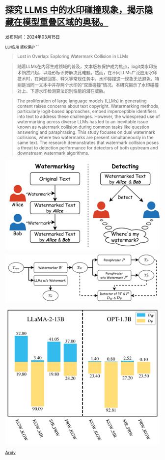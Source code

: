 # [探究 LLMS 中的水印碰撞现象，揭示隐藏在模型重叠区域的奥秘。](https://arxiv.org/abs/2403.10020)

发布时间：2024年03月15日

`LLM应用` `版权保护` ``

> Lost in Overlap: Exploring Watermark Collision in LLMs

> 随着LLMs在内容生成领域的普及，文本版权保护成为焦点，logit类水印技术悄然兴起，以隐形标识符解决此难题。然而，在不同LLMs广泛应用水印技术时，在问题回答、释义等常规任务中，水印碰撞这一现象无法避免，特别是当同一文本中并存两个水印的“双重碰撞”情况。本研究揭示了水印碰撞对上、下游水印检测算法识别性能的潜在威胁。

> The proliferation of large language models (LLMs) in generating content raises concerns about text copyright. Watermarking methods, particularly logit-based approaches, embed imperceptible identifiers into text to address these challenges. However, the widespread use of watermarking across diverse LLMs has led to an inevitable issue known as watermark collision during common tasks like question answering and paraphrasing. This study focuses on dual watermark collisions, where two watermarks are present simultaneously in the same text. The research demonstrates that watermark collision poses a threat to detection performance for detectors of both upstream and downstream watermark algorithms.

![探究 LLMS 中的水印碰撞现象，揭示隐藏在模型重叠区域的奥秘。](../../../paper_images/2403.10020/x1.png)

![探究 LLMS 中的水印碰撞现象，揭示隐藏在模型重叠区域的奥秘。](../../../paper_images/2403.10020/x2.png)

![探究 LLMS 中的水印碰撞现象，揭示隐藏在模型重叠区域的奥秘。](../../../paper_images/2403.10020/x3.png)

[Arxiv](https://arxiv.org/abs/2403.10020)